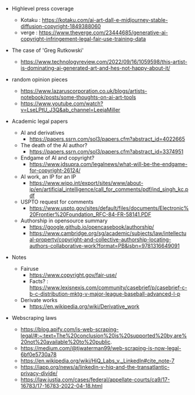 - Highlevel press coverage
	- Kotaku : https://kotaku.com/ai-art-dall-e-midjourney-stable-diffusion-copyright-1849388060
	- verge : https://www.theverge.com/23444685/generative-ai-copyright-infringement-legal-fair-use-training-data
- The case of 'Greg Rutkowski'
	- https://www.technologyreview.com/2022/09/16/1059598/this-artist-is-dominating-ai-generated-art-and-hes-not-happy-about-it/
- random opinion pieces
	- https://www.lazaruscorporation.co.uk/blogs/artists-notebook/posts/some-thoughts-on-ai-art-tools
	- https://www.youtube.com/watch?v=LseLPtU_J3Q&ab_channel=LeejaMiller

- Academic legal papers
	- AI and derivatives
		- https://papers.ssrn.com/sol3/papers.cfm?abstract_id=4022665
	- The death of the AI author? 
		- https://papers.ssrn.com/sol3/papers.cfm?abstract_id=3374951
	- Endgame of AI and copyright?
		- https://www.jdsupra.com/legalnews/what-will-be-the-endgame-for-copyright-26124/
	- AI work, an IP for an IP
		- https://www.wipo.int/export/sites/www/about-ip/en/artificial_intelligence/call_for_comments/pdf/ind_singh_kc.pdf
	- USPTO request for comments
		- https://www.uspto.gov/sites/default/files/documents/Electronic%20Frontier%20Foundation_RFC-84-FR-58141.PDF
	- Authorship in opensource summary
		- https://google.github.io/opencasebook/authorship/
		- https://www.cambridge.org/sg/academic/subjects/law/intellectual-property/copyright-and-collective-authorship-locating-authors-collaborative-work?format=PB&isbn=9781316649091

- Notes
	- Fairuse
		- https://www.copyright.gov/fair-use/
		- Facts? : https://www.lexisnexis.com/community/casebrief/p/casebrief-c-b-c-distribution-mktg-v-major-league-baseball-advanced-l-p
	- Derivate works
		- https://en.wikipedia.org/wiki/Derivative_work

- Webscraping laws
	- https://blog.apify.com/is-web-scraping-legal/#:~:text=The%20conclusion%20is%20supported%20by,are%20not%20available%20to%20public.
	- https://medium.com/@tjwaterman99/web-scraping-is-now-legal-6bf0e5730a78
	- https://en.wikipedia.org/wiki/HiQ_Labs_v._LinkedIn#cite_note-7
	- https://iapp.org/news/a/linkedin-v-hiq-and-the-transatlantic-privacy-divide/
	- https://law.justia.com/cases/federal/appellate-courts/ca9/17-16783/17-16783-2022-04-18.html